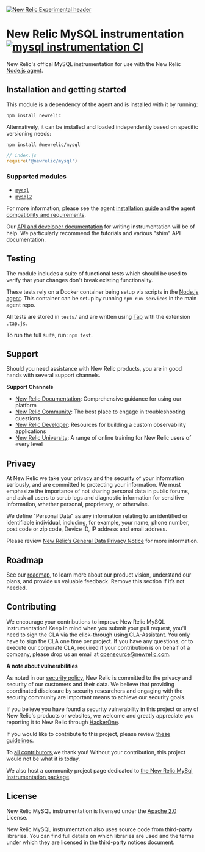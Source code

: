 [![New Relic Experimental header](https://github.com/newrelic/opensource-website/raw/master/src/images/categories/Experimental.png)](https://opensource.newrelic.com/oss-category/#new-relic-experimental)

# New Relic MySQL instrumentation [![mysql instrumentation CI][1]][2]

New Relic's offical MySQL instrumentation for use with the New Relic [Node.js
agent](https://github.com/newrelic/node-newrelic).

## Installation and getting started

This module is a dependency of the agent and is installed with it by running:

```
npm install newrelic
```

Alternatively, it can be installed and loaded independently based on specific
versioning needs:

```
npm install @newrelic/mysql
```
```js
// index.js
require('@newrelic/mysql')
```

### Supported modules

- [`mysql`](https://www.npmjs.com/package/mysql)
- [`mysql2`](https://www.npmjs.com/package/mysql2)

For more information, please see the agent [installation guide][3] and the agent [compatibility and
requirements][4].

Our [API and developer documentation](http://newrelic.github.io/node-newrelic/docs/) for writing
instrumentation will be of help. We particularly recommend the tutorials and various "shim" API
documentation.

## Testing

The module includes a suite of functional tests which should be used to verify that your changes
don't break existing functionality.

These tests rely on a Docker container being setup via scripts in the [Node.js
agent](https://github.com/newrelic/node-newrelic). This container can be setup by running `npm run
services` in the main agent repo.

All tests are stored in `tests/` and are written using [Tap](https://www.npmjs.com/package/tap) with
the extension `.tap.js`.

To run the full suite, run: `npm test`.

## Support


Should you need assistance with New Relic products, you are in good hands with several support channels.

**Support Channels**

* [New Relic Documentation](https://docs.newrelic.com/docs/agents/nodejs-agent/getting-started/introduction-new-relic-nodejs): Comprehensive guidance for using our platform
* [New Relic Community](https://discuss.newrelic.com/tags/nodeagent): The best place to engage in troubleshooting questions
* [New Relic Developer](https://developer.newrelic.com/): Resources for building a custom observability applications
* [New Relic University](https://learn.newrelic.com/): A range of online training for New Relic users of every level

## Privacy

At New Relic we take your privacy and the security of your information seriously, and are
committed to protecting your information. We must emphasize the importance of not sharing
personal data in public forums, and ask all users to scrub logs and diagnostic information
for sensitive information, whether personal, proprietary, or otherwise.

We define "Personal Data" as any information relating to an identified or identifiable
individual, including, for example, your name, phone number, post code or zip code,
Device ID, IP address and email address.

Please review [New Relic’s General Data Privacy Notice](https://newrelic.com/termsandconditions/privacy) for more information.

## Roadmap
See our [roadmap](https://github.com/newrelic/node-newrelic/blob/main/ROADMAP_Node.md), to learn more about our product vision,
understand our plans, and provide us valuable feedback. Remove this section if it’s not needed.

## Contributing
We encourage your contributions to improve New Relic MySQL instrumentation!  Keep in mind
when you submit your pull request, you'll need to sign the CLA via the click-through using
CLA-Assistant. You only have to sign the CLA one time per project.
If you have any questions, or to execute our corporate CLA, required if your contribution
is on behalf of a company,  please drop us an email at opensource@newrelic.com.

**A note about vulnerabilities**

As noted in our [security policy](https://github.com/newrelic/.github/blob/master/SECURITY.md), New Relic is committed to
the privacy and security of our customers and their data. We believe that providing
coordinated disclosure by security researchers and engaging with the security community
are important means to achieve our security goals.

If you believe you have found a security vulnerability in this project or any of New Relic's
products or websites, we welcome and greatly appreciate you reporting it to New Relic
through [HackerOne](https://hackerone.com/newrelic).

If you would like to contribute to this project, please review [these guidelines](https://github.com/newrelic/node-newrelic-mysql/blob/main/CONTRIBUTING.md).

To [all contributors](https://github.com/newrelic/node-newrelic-mysql/graphs/contributors),we thank you!  Without your contribution,
this project would not be what it is today.

We also host a community project page dedicated to
[the New Relic MySql Instrumentation package](https://opensource.newrelic.com/newrelic/node-newrelic-mysql).

## License
New Relic MySQL instrumentation is licensed under the [Apache
2.0](http://apache.org/licenses/LICENSE-2.0.txt) License.

New Relic MySQL instrumentation also uses source code from third-party libraries. You can find full
details on which libraries are used and the terms under which they are licensed in the third-party
notices document.

[1]: https://github.com/newrelic/node-newrelic-mysql/workflows/mysql%20Instrumentation%20CI/badge.svg
[2]: https://github.com/newrelic/node-newrelic-mysql/actions
[3]: https://docs.newrelic.com/docs/agents/nodejs-agent/installation-configuration/install-nodejs-agent
[4]: https://docs.newrelic.com/docs/agents/nodejs-agent/getting-started/compatibility-requirements-nodejs-agent
